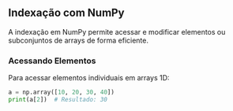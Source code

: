 ## Indexação com NumPy

A indexação em NumPy permite acessar e modificar elementos ou subconjuntos de arrays de forma eficiente.

### Acessando Elementos

Para acessar elementos individuais em arrays 1D:

```python
a = np.array([10, 20, 30, 40])
print(a[2])  # Resultado: 30
```